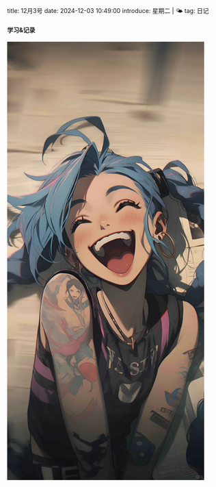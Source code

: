 title: 12月3号
date: 2024-12-03 10:49:00
introduce: 星期二 | 🌤️
tag: 日记

#### 学习&记录
![1](/static/img/2024/12/03/1.jpg)

